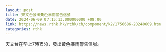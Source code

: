 ```yaml
---
layout: post
title: 天文台發出黃色暴雨警告信號
date: 2024-06-09 07:15:13.000000000 +08:00
link: https://news.rthk.hk/rthk/ch/component/k2/1756686-20240609.htm
categories: rthk
---
```


天文台在早上7時15分，發出黃色暴雨警告信號。
